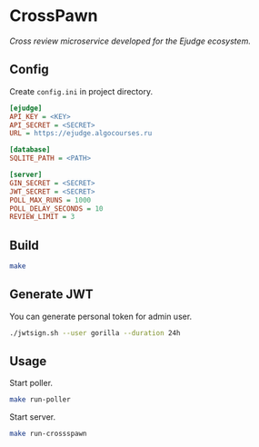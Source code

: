 # CrossPawn

*Cross review microservice developed for the Ejudge ecosystem.*

## Config

Create `config.ini` in project directory.

```ini
[ejudge]
API_KEY = <KEY>
API_SECRET = <SECRET>
URL = https://ejudge.algocourses.ru

[database]
SQLITE_PATH = <PATH>

[server]
GIN_SECRET = <SECRET>
JWT_SECRET = <SECRET>
POLL_MAX_RUNS = 1000
POLL_DELAY_SECONDS = 10
REVIEW_LIMIT = 3
```

## Build

```bash
make
```

## Generate JWT

You can generate personal token for admin user.

```bash
./jwtsign.sh --user gorilla --duration 24h
```

## Usage

Start poller.

```bash
make run-poller
```

Start server.

```bash
make run-crossspawn
```
